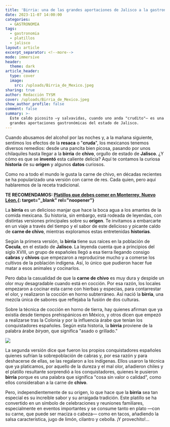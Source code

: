 ```yaml
---
title: 'Birria: una de las grandes aportaciones de Jalisco a la gastronomía nacional'
date: 2023-11-07 14:00:00
categories:
  - GASTRONOMIA
tags:
  - gastronomia
  - platillos
  - jalisco
layout: article
excerpt_separator: <!--more-->
mode: immersive
header:
  theme: dark
article_header:
  type: cover
  image:
    src: /uploads/Birria_de_Mexico.jpeg
sharing: true
author: Redacción TYSM
cover: /uploads/Birria_de_Mexico.jpeg
show_author_profile: false
comment: false
summary: >-
  Este caldo picosito —y salvavidas, cuando uno anda "crudito"— es una de las
  grandes aportaciones gastronómicas del estado de Jalisco.
---
```

Cuando abusamos del alcohol por las noches y, a la mañana siguiente, sentimos los efectos de la **resaca** o "**cruda**", los mexicanos tenemos diversos remedios: desde una pancita bien picosa, pasando por unos chilaquiles hasta llegar a la **birria** de **chivo**, orgullo de estado de **Jalisco**. ¿Y cómo es que se **inventó** esta caliente delicia? Aquí te contamos la curiosa **historia** de su **origen** y algunos **datos** curiosos.

Como no a todo el mundo le gusta la carne de chivo, en décadas recientes se ha popularizado una versión con carne de res. Cada quien, pero aquí hablaremos de la receta tradicional.

**TE RECOMENDAMOS: [Platillos que debes comer en Monterrey, Nuevo Léon.](https://blog.tonoysumariachi.com/gastronomia/2023/01/24/platillos-tipicos-que-debes-comer-en-monterrey-nuevo-leon.html){: target="_blank" rel="noopener"}**

La **birria** es un delicioso manjar que hace la boca agua a los amantes de la comida mexicana. Su historia, sin embargo, está rodeada de leyendas, con distintas versiones principales sobre su **origen**. Te invitamos a embarcarte en un viaje a través del tiempo y el sabor de este delicioso y picante caldo de **carne de chivo**, mientras exploramos estas entretenidas **historias**.

Según la primera versión, la **birria** tiene sus raíces en la población de **Cocula**, en el estado de **Jalisco**. La leyenda cuenta que a principios del siglo XVIII, un grupo de españoles llegó a esa tierra llegando consigo **cabras** y **chivos** que empezaron a reproducirse mucho y a comerse los cultivos de la población indígena. Así, lo único que pudieron hacer fue matar a esos animales y cocinarlos.

Pero daba la casualidad de que la **carne de chivo** es muy dura y despide un olor muy desagradable cuando está en cocción. Por esa razón, los locales empezaron a cocinar esta carne con hierbas y especias, para contarrestar el olor, y realizaron la cocción en horno subterráneo. Así nació la **birria**, una mezcla única de sabores que reflejaba la fusión de dos culturas.

Sobre la técnica de cocción en horno de tierra, hay quienes afirman que ya existía desde tiempos prehispánicos en México, y otros dicen que empezó a realizarse tras la Colonia y por la influencia árabe que tenían los conquistadores españoles. Según esta historia, la **birria** proviene de la palabra árabe *biryan*, que significa "asado o grillado."

![](https://upload.wikimedia.org/wikipedia/commons/b/bc/Birria_jalisciense.jpg)

La segunda versión dice que fueron los propios conquistadores españoles quienes sufrían la sobrepoblación de cabras y, por esa razón y para deshacerse de ellas, se las regalaron a los indígenas. Ellos usaron la técnica que ya platicamos, por aquello de la dureza y el mal olor, añadieron chiles y el platillo resultante sorprendió a los conquistadores, quienes le pusieron **birria**&nbsp;porque es una palabra que significa "cosa sin valor o calidad", como ellos consideraban a la carne de **chivo**.

Pero, independientemente de su origen, lo que hace que la **birria** sea tan especial es su increíble sabor y su arraigada tradición. Este platillo se ha convertido en un símbolo de celebraciones y reuniones familiares, especialmente en eventos importantes y se consume tanto en plato —con su carne, que puede ser maciza o cabeza— como en tacos, añadiendo la salsa característica, jugo de limón, cilantro y cebolla. ¡Y provechito!…
